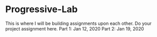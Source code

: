 # Progressive-Lab
This is where I will be building assignments upon each other. 
Do your project assignment here.
Part 1: Jan 12, 2020
Part 2: Jan 19, 2020
